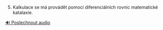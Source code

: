 
5. Kalkulace se má provádět pomocí diferenciálních rovnic matematické katalaxie.

[🔊 Poslechnout audio](/data/7-paragraphs/audio/chapter_141/para_005-5-Kalkulace-se-m-provdt-pomoc-diferencilnch.mp3)
